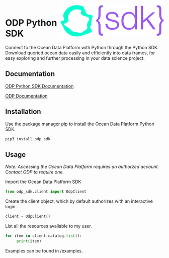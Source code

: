 <a href="https://www.oceandata.earth/">
    <img src="assets/ODP-SDK.png" alt="ODP SDK logo" title="ODP" align="right" height="100" />
</a>

# ODP Python SDK

Connect to the Ocean Data Platform with Python through the Python SDK. Download queried ocean data easily and efficiently into data frames, for easy exploring and further processing in your data science project.

## Documentation

[ODP Python SDK Documentation](https://odp-sdk-python.readthedocs.io/en/master/)

[ODP Documentation](https://docs.hubocean.earth/)

## Installation

Use the package manager [pip](https://pip.pypa.io/en/stable/) to install the Ocean Data Platform Python SDK.

```bash
pip3 install odp_sdk
```
 
## Usage

*Note: Accessing the Ocean Data Platform requires an authorzed account. Contact ODP to require one.*

Import the Ocean Data Platform SDK 
```python
from odp_sdk.client import OdpClient
```
Create the client object, which by default authorizes with an interactive login.
```python
client = OdpClient()
```
List all the resources avaliable to my user.
```python
for item in client.catalog.list():
     print(item)
```

Examples can be found in /examples. 
